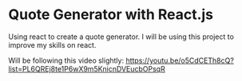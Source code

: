 # Quote Generator with React.js

Using react to create a quote generator. I will be using this project to improve my skills on react. 

Will be following this video slightly: https://youtu.be/o5CdCETh8cQ?list=PL6QREj8te1P6wX9m5KnicnDVEucbOPsqR

